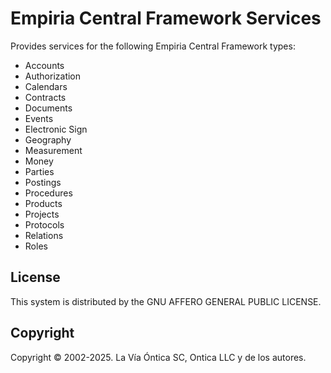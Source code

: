 ﻿# Empiria Central Framework Services

Provides services for the following Empiria Central Framework types:

-  Accounts
-  Authorization
-  Calendars
-  Contracts
-  Documents
-  Events
-  Electronic Sign
-  Geography
-  Measurement
-  Money
-  Parties
-  Postings
-  Procedures
-  Products
-  Projects
-  Protocols
-  Relations
-  Roles

## License

This system is distributed by the GNU AFFERO GENERAL PUBLIC LICENSE.

## Copyright

Copyright © 2002-2025. La Vía Óntica SC, Ontica LLC y de los autores.
